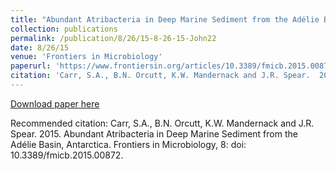 ```yaml
---
title: "Abundant Atribacteria in Deep Marine Sediment from the Adélie Basin, Antarctica"
collection: publications
permalink: /publication/8/26/15-8-26-15-John22
date: 8/26/15
venue: 'Frontiers in Microbiology'
paperurl: 'https://www.frontiersin.org/articles/10.3389/fmicb.2015.00872/full'
citation: 'Carr, S.A., B.N. Orcutt, K.W. Mandernack and J.R. Spear.  2015.  Abundant Atribacteria in Deep Marine Sediment from the Adélie Basin, Antarctica.  Frontiers in Microbiology, 8: doi: 10.3389/fmicb.2015.00872.'
---
```


<a href='https://www.frontiersin.org/articles/10.3389/fmicb.2015.00872/full'>Download paper here</a>

Recommended citation: Carr, S.A., B.N. Orcutt, K.W. Mandernack and J.R. Spear.  2015.  Abundant Atribacteria in Deep Marine Sediment from the Adélie Basin, Antarctica.  Frontiers in Microbiology, 8: doi: 10.3389/fmicb.2015.00872.